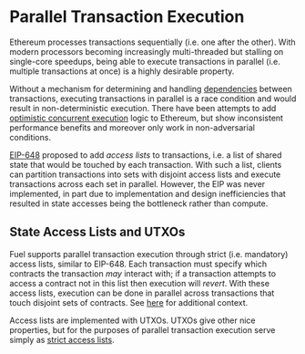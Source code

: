 # Parallel Transaction Execution

Ethereum processes transactions sequentially (i.e. one after the other). With modern processors becoming increasingly multi-threaded but stalling on single-core speedups, being able to execute transactions in parallel (i.e. multiple transactions at once) is a highly desirable property.

Without a mechanism for determining and handling [dependencies](https://en.wikipedia.org/wiki/Parallel_computing#Dependencies) between transactions, executing transactions in parallel is a race condition and would result in non-deterministic execution. There have been attempts to add [optimistic concurrent execution](https://arxiv.org/abs/1901.01376) logic to Ethereum, but show inconsistent performance benefits and moreover only work in non-adversarial conditions.

[EIP-648](https://github.com/ethereum/EIPs/issues/648) proposed to add _access lists_ to transactions, i.e. a list of shared state that would be touched by each transaction. With such a list, clients can partition transactions into sets with disjoint access lists and execute transactions across each set in parallel. However, the EIP was never implemented, in part due to implementation and design inefficiencies that resulted in state accesses being the bottleneck rather than compute.

## State Access Lists and UTXOs

Fuel supports parallel transaction execution through strict (i.e. mandatory) access lists, similar to EIP-648. Each transaction must specify which contracts the transaction _may_ interact with; if a transaction attempts to access a contract not in this list then execution will _revert_. With these access lists, execution can be done in parallel across transactions that touch disjoint sets of contracts. See [here](https://github.com/FuelLabs/fuel-specs/blob/master/specs/protocol/tx_validity.md#access-lists) for additional context.

Access lists are implemented with UTXOs. UTXOs give other nice properties, but for the purposes of parallel transaction execution serve simply as [strict access lists](https://forum.celestia.org/t/accounts-strict-access-lists-and-utxos/37).
